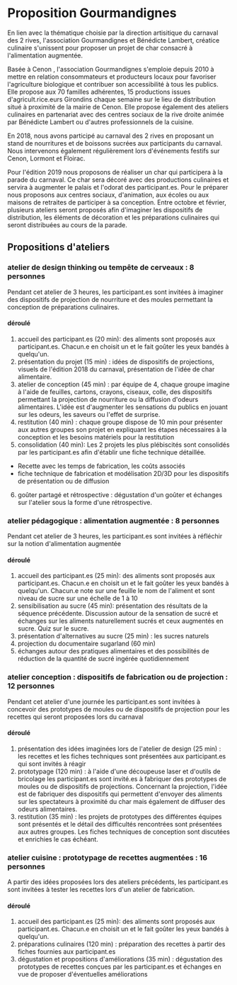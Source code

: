 # Proposition Gourmandignes

En lien avec la thématique choisie par la direction artisitique du carnaval des 2 rives, l'association Gourmandignes et Bénédicte Lambert, créatice culinaire s'unissent pour proposer un projet de char consacré à l'alimentation augmentée.

Basée à Cenon , l'association Gourmandignes s'emploie depuis 2010 à mettre en relation consommateurs et producteurs locaux pour favoriser l'agriculture biologique et contribuer son accessibilité à tous les publics. Elle propose aux 70 familles adhérentes, 15 productions issues d'agricult.rice.eurs Girondins chaque semaine sur le lieu de distribution situé à proximité de la mairie de Cenon. Elle propose également des ateliers culinaires en partenariat avec des centres sociaux de la rive droite animée par Bénédicte Lambert ou d'autres professionnels de la cuisine.

En 2018, nous avons participé au carnaval des 2 rives en proposant un stand de nourritures et de boissons sucrées aux participants du carnaval. Nous intervenons également régulièrement lors d'événements festifs sur Cenon, Lormont et Floirac.

Pour l'édition 2019 nous proposons de réaliser un char qui participera à la parade du carnaval. Ce char sera décoré avec des productions culinaires et servira à augmenter le palais et l'odorat des participant.es. Pour le préparer nous proposons aux centres sociaux, d'animation, aux écoles ou aux maisons de retraites de participer à sa conception. Entre octobre et février, plusieurs ateliers seront proposés afin d'imaginer les dispositifs de distribution, les éléments de décoration et les préparations culinaires qui seront distribuées au cours de la parade.

## Propositions d'ateliers

### atelier de design thinking ou tempête de cerveaux : 8 personnes
Pendant cet atelier de 3 heures, les participant.es sont invitées à imaginer des dispositifs de projection de nourriture et des moules permettant la conception de préparations culinaires.
#### déroulé
1. accueil des participant.es (20 min): des aliments sont proposés aux participant.es. Chacun.e en choisit un et le fait goûter les yeux bandés à quelqu'un.
2. présentation du projet (15 min) : idées de dispositifs de projections, visuels de l'édition 2018 du carnaval, présentation de l'idée de char alimentaire.
3. atelier de conception (45 min) : par équipe de 4, chaque groupe imagine à l'aide de feuilles, cartons, crayons, ciseaux, colle, des dispositifs permettant la projection de nourriture ou la diffusion d'odeurs alimentaires. L'idée est d'augmenter les sensations du publics en jouant sur les odeurs, les saveurs ou l'effet de surprise.
4. restitution (40 min) : chaque groupe dispose de 10 min pour présenter aux autres groupes son projet en expliquant les étapes nécessaires à la conception et les besoins matériels pour la restitution
5. consolidation (40 min): Les 2 projets les plus plébiscités sont consolidés par les participant.es afin d'établir une fiche technique détaillée.
* Recette avec les temps de fabrication, les coûts associés
* fiche technique de fabrication et modélisation 2D/3D pour les dispositifs de présentation ou de diffusion
6. goûter partagé et rétrospective : dégustation d'un goûter et échanges sur l'atelier sous la forme d'une rétrospective.

### atelier pédagogique : alimentation augmentée : 8 personnes
Pendant cet atelier de 3 heures, les participant.es sont invitées à réfléchir sur la notion d'alimentation augmentée
#### déroulé
1. accueil des participant.es (25 min): des aliments sont proposés aux participant.es. Chacun.e en choisit un et le fait goûter les yeux bandés à quelqu'un. Chacun.e note sur une feuille le nom de l'aliment et sont niveau de sucre sur une échelle de 1 à 10
2. sensibilisation au sucre (45 min): présentation des résultats de la séquence précédente. Discussion autour de la sensation de sucré et échanges sur les aliments naturellement sucrés et ceux augmentés en sucre. Quiz sur le sucre.
3. présentation d'alternatives au sucre (25 min) : les sucres naturels
4. projection du documentaire sugarland (60 min)
5. échanges autour des pratiques alimentaires et des possibilités de réduction de la quantité de sucré ingérée quotidiennement

### atelier conception : dispositifs de fabrication ou de projection : 12 personnes
Pendant cet atelier d'une journée les participant.es sont invitées à concevoir des prototypes de moules ou de dispositifs de projection pour les recettes qui seront proposées lors du carnaval
#### déroulé
1. présentation des idées imaginées lors de l'atelier de design (25 min) : les recettes et les fiches techniques sont présentées aux participant.es qui sont invités à réagir
2. prototypage (120 min) : à l'aide d'une découpeuse laser et d'outils de bricolage les participant.es sont invité.es à fabriquer des prototypes de moules ou de dispositifs de projections. Concernant la projection, l'idée est de fabriquer des dispositifs qui permettent d'envoyer des aliments sur les spectateurs à proximité du char mais également de diffuser des odeurs alimentaires.
3. restitution (35 min) : les projets de prototypes des différentes équipes sont présentés et le détail des difficultés rencontrées sont présentées aux autres groupes. Les fiches techniques de conception sont discutées et enrichies le cas échéant.

### atelier cuisine : prototypage de recettes augmentées : 16 personnes
A partir des idées proposées lors des ateliers précédents, les participant.es sont invitées à tester les recettes lors d'un atelier de fabrication.
#### déroulé
1. accueil des participant.es (25 min): des aliments sont proposés aux participant.es. Chacun.e en choisit un et le fait goûter les yeux bandés à quelqu'un.
2. préparations culinaires (120 min) : préparation des recettes à partir des fiches fournies aux participant.es
3. dégustation et propositions d'améliorations (35 min) : dégustation des prototypes de recettes conçues par les participant.es et échanges en vue de proposer d'éventuelles améliorations

 
